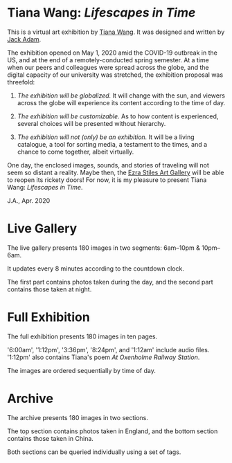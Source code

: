 # Tiana Wang: <i>Lifescapes in Time</i>
This is a virtual art exhibition by [Tiana Wang](mailto:tiana.wang@yale.edu).
It was designed and written by [Jack Adam](https://jackadam.cc/).

The exhibition opened on May 1, 2020 amid the COVID-19 outbreak in the US, and at the end of a remotely-conducted spring semester. At a time when our peers and colleagues were spread across the globe, and the digital capacity of our university was stretched, the exhibition proposal was threefold:

1.  <i>The exhibition will be globalized.</i> It will change with the sun, and viewers across the globe will experience its content according to the time of day.</span>

2.  <i>The exhibition will be customizable.</i>  As to how content is experienced, several choices will be presented without hierarchy.</span>

3.  <i>The exhibition will not (only) be an exhibition.</i>  It will be a living catalogue, a tool for sorting media, a testament to the times, and a chance to come together, albeit virtually.</span>

One day, the enclosed images, sounds, and stories of traveling will not seem so distant a reality. Maybe then, the [Ezra Stiles Art Gallery](https://ezrastiles.yalecollege.yale.edu/spaces/art-gallery) will be able to reopen its rickety doors! For now, it is my pleasure to present Tiana Wang: <i>Lifescapes in Time</i>.

J.A., Apr. 2020

# Live Gallery
The live gallery presents 180 images in two segments: 6am–10pm & 10pm–6am.

It updates every 8 minutes according to the countdown clock.

The first part contains photos taken during the day, and the second part contains those taken at night.

# Full Exhibition
The full exhibition presents 180 images in ten pages.

'6:00am', '1:12pm', '3:36pm', '8:24pm', and '1:12am' include audio files. '1:12pm' also contains Tiana's poem <i>At Oxenholme Railway Station</i>.

The images are ordered sequentially by time of day.

# Archive
The archive presents 180 images in two sections.

The top section contains photos taken in England, and the bottom section contains those taken in China.

Both sections can be queried individually using a set of tags.
